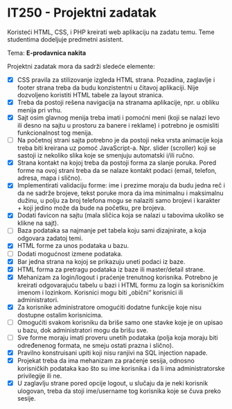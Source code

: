 # IT250 - Projektni zadatak

Koristeći HTML, CSS, i PHP kreirati web aplikaciju na zadatu temu. Teme studentima dodeljuje predmetni asistent.

Tema: **E-prodavnica nakita**

Projektni zadatak mora da sadrži sledeće elemente:

- [x] CSS pravila za stilizovanje izgleda HTML strana. Pozadina, zaglavlje i footer strana treba da budu konzistentni u čitavoj aplikaciji. Nije dozvoljeno koristiti HTML tabele za layout stranica.
- [x] Treba da postoji rešena navigacija na stranama aplikacije, npr. u obliku menija pri vrhu.
- [x] Sajt osim glavnog menija treba imati i pomoćni meni (koji se nalazi levo ili desno na sajtu u
prostoru za banere i reklame) i potrebno je osmisliti funkcionalnost tog menija.
- [ ] Na početnoj strani sajta potrebno je da postoji neka vrsta animacije koja treba biti kreirana uz pomoć JavaScript-a. Npr. slider (scroller) koji se sastoji iz nekoliko slika koje se smenjuju automatski i/ili ručno.
- [x] Strana kontakt na kojoj treba da postoji forma za slanje poruka. Pored forme na ovoj strani treba da se nalaze kontakt podaci (email, telefon, adresa, mapa i slično).
- [x] Implementirati validaciju forme: ime i prezime moraju da budu jedna reč i da ne sadrže brojeve, tekst poruke mora da ima minimalnu i maksimalnu dužinu, u polju za broj telefona mogu se nalaziti samo brojevi i karakter + koji jedino može da bude na početku, pre brojeva.
- [x] Dodati favicon na sajtu (mala sličica koja se nalazi u tabovima ukoliko se klikne na sajt).
- [ ] Baza podataka sa najmanje pet tabela koju sami dizajnirate, a koja odgovara zadatoj temi.
- [x] HTML forme za unos podataka u bazu.
- [ ] Dodati mogućnost izmene podataka.
- [x] Bar jedna strana na kojoj se prikazuju uneti podaci iz baze.
- [x] HTML forma za pretragu podataka iz baze ili master/detail strane.
- [x] Mehanizam za login/logout i praćenje trenutnog korisnika. Potrebno je kreirati odgovarajuću tabelu u bazi i HTML formu za login sa korisničkim imenom i lozinkom. Korisnici mogu biti „obični“ korisnici ili administratori.
- [x] Za korisnike administratore omogućiti dodatne funkcije koje nisu dostupne ostalim korisnicima.
- [ ] Omogućiti svakom korisniku da briše samo one stavke koje je on upisao u bazu, dok administratori mogu da brišu sve.
- [ ] Sve forme moraju imati proveru unetih podataka (polja koja moraju biti određenenog formata, ne smeju ostati prazna i slično).
- [x] Pravilno konstruisani upiti koji nisu ranjivi na SQL injection napade.
- [x] Projekat treba da ima mehanizam za praćenje sesija, odnosno korisničkih podataka kao što su ime korisnika i da li ima administratorske privilegije ili ne.
- [x] U zaglavlju strane pored opcije logout, u slučaju da je neki korisnik ulogovan, treba da stoji ime/username tog korisnika koje se čuva preko sesije.